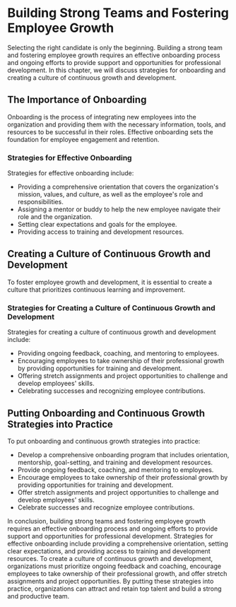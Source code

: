 Building Strong Teams and Fostering Employee Growth
=====================================================================================

Selecting the right candidate is only the beginning. Building a strong team and fostering employee growth requires an effective onboarding process and ongoing efforts to provide support and opportunities for professional development. In this chapter, we will discuss strategies for onboarding and creating a culture of continuous growth and development.

The Importance of Onboarding
----------------------------

Onboarding is the process of integrating new employees into the organization and providing them with the necessary information, tools, and resources to be successful in their roles. Effective onboarding sets the foundation for employee engagement and retention.

### Strategies for Effective Onboarding

Strategies for effective onboarding include:

* Providing a comprehensive orientation that covers the organization's mission, values, and culture, as well as the employee's role and responsibilities.
* Assigning a mentor or buddy to help the new employee navigate their role and the organization.
* Setting clear expectations and goals for the employee.
* Providing access to training and development resources.

Creating a Culture of Continuous Growth and Development
-------------------------------------------------------

To foster employee growth and development, it is essential to create a culture that prioritizes continuous learning and improvement.

### Strategies for Creating a Culture of Continuous Growth and Development

Strategies for creating a culture of continuous growth and development include:

* Providing ongoing feedback, coaching, and mentoring to employees.
* Encouraging employees to take ownership of their professional growth by providing opportunities for training and development.
* Offering stretch assignments and project opportunities to challenge and develop employees' skills.
* Celebrating successes and recognizing employee contributions.

Putting Onboarding and Continuous Growth Strategies into Practice
-----------------------------------------------------------------

To put onboarding and continuous growth strategies into practice:

* Develop a comprehensive onboarding program that includes orientation, mentorship, goal-setting, and training and development resources.
* Provide ongoing feedback, coaching, and mentoring to employees.
* Encourage employees to take ownership of their professional growth by providing opportunities for training and development.
* Offer stretch assignments and project opportunities to challenge and develop employees' skills.
* Celebrate successes and recognize employee contributions.

In conclusion, building strong teams and fostering employee growth requires an effective onboarding process and ongoing efforts to provide support and opportunities for professional development. Strategies for effective onboarding include providing a comprehensive orientation, setting clear expectations, and providing access to training and development resources. To create a culture of continuous growth and development, organizations must prioritize ongoing feedback and coaching, encourage employees to take ownership of their professional growth, and offer stretch assignments and project opportunities. By putting these strategies into practice, organizations can attract and retain top talent and build a strong and productive team.

